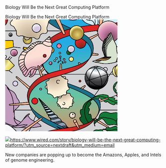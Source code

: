 Biology Will Be the Next Great Computing Platform

Biology Will Be the Next Great Computing Platform
![](../_resources/be7ccbd204e661f2dd7a30ba8e5089f1.png)

![](../_resources/51431e0832f04a10c410c57c855a998d.png)https://www.wired.com/story/biology-will-be-the-next-great-computing-platform/?utm_source=nextdraft&utm_medium=email

New companies are popping up to become the Amazons, Apples, and Intels of genome engineering.